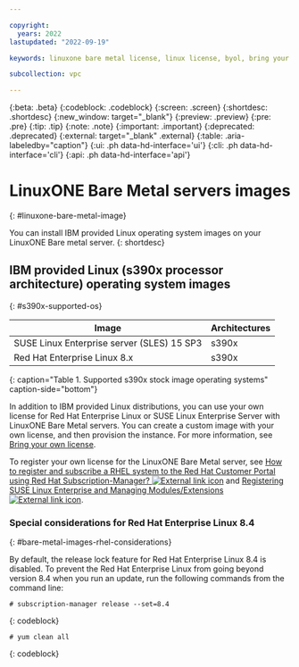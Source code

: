 ```yaml
---

copyright:
  years: 2022
lastupdated: "2022-09-19"

keywords: linuxone bare metal license, linux license, byol, bring your own license

subcollection: vpc

---
```


{:beta: .beta}
{:codeblock: .codeblock}
{:screen: .screen}
{:shortdesc: .shortdesc}
{:new_window: target="_blank"}
{:preview: .preview}
{:pre: .pre}
{:tip: .tip}
{:note: .note}
{:important: .important}
{:deprecated: .deprecated}
{:external: target="_blank" .external}
{:table: .aria-labeledby="caption"}
{:ui: .ph data-hd-interface='ui'}
{:cli: .ph data-hd-interface='cli'}
{:api: .ph data-hd-interface='api'}

# LinuxONE Bare Metal servers images
{: #linuxone-bare-metal-image}

You can install IBM provided Linux operating system images on your LinuxONE Bare metal server.
{: shortdesc}


## IBM provided Linux (s390x processor architecture) operating system images
{: #s390x-supported-os}

| Image | Architectures |
|---------|---------|
|  SUSE Linux Enterprise server (SLES) 15 SP3 | s390x |
|  Red Hat Enterprise Linux 8.x | s390x |
{: caption="Table 1. Supported s390x stock image operating systems" caption-side="bottom"}

In addition to IBM provided Linux distributions, you can use your own license for Red Hat Enterprise Linux or SUSE Linux Enterprise Server with LinuxONE Bare Metal servers. You can create a custom image with your own license, and then provision the instance. For more information, see [Bring your own license](/docs/vpc?topic=vpc-byol-vpc-about).

To register your own license for the LinuxONE Bare Metal server, see [How to register and subscribe a RHEL system to the Red Hat Customer Portal using Red Hat Subscription-Manager? ![External link icon](../icons/launch-glyph.svg "External link icon")](https://access.redhat.com/solutions/253273) and [Registering SUSE Linux Enterprise and Managing Modules/Extensions ![External link icon](../icons/launch-glyph.svg "External link icon")](https://documentation.suse.com/sles/15-SP1/html/SLES-all/cha-register-sle.html#sec-register-sle-system-suseconnect).

### Special considerations for Red Hat Enterprise Linux 8.4
{: #bare-metal-images-rhel-considerations}

By default, the release lock feature for Red Hat Enterprise Linux 8.4 is disabled. To prevent the Red Hat Enterprise Linux from going beyond version 8.4 when you run an update, run the following commands from the command line:

   ```text
   # subscription-manager release --set=8.4
   ```
   {: codeblock}

   ```text
   # yum clean all
   ```
   {: codeblock}